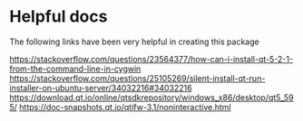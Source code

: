 # Helpful docs
The following links have been very helpful in creating this package

https://stackoverflow.com/questions/23564377/how-can-i-install-qt-5-2-1-from-the-command-line-in-cygwin
https://stackoverflow.com/questions/25105269/silent-install-qt-run-installer-on-ubuntu-server/34032216#34032216
https://download.qt.io/online/qtsdkrepository/windows_x86/desktop/qt5_595/
https://doc-snapshots.qt.io/qtifw-3.1/noninteractive.html